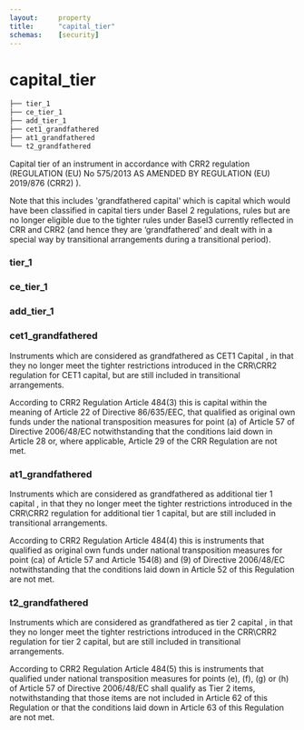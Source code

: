 ```yaml
---
layout:     property
title:      "capital_tier"
schemas:    [security]
---
```


# capital_tier

```bash
├── tier_1
├── ce_tier_1
├── add_tier_1
├── cet1_grandfathered
├── at1_grandfathered
└── t2_grandfathered
```

Capital tier of an instrument in accordance with CRR2 regulation 
(REGULATION (EU) No 575/2013 AS AMENDED BY REGULATION (EU) 2019/876 (CRR2) ).

Note that this includes 'grandfathered capital' which is capital which would 
have been classified in capital tiers under Basel 2 regulations, rules but are 
no longer eligible due to the tighter rules under Basel3 currently 
reflected in CRR and CRR2 (and  hence they are ‘grandfathered’ and dealt 
with in a special way by transitional arrangements during  a transitional 
period). 


### tier_1

### ce_tier_1

### add_tier_1

### cet1_grandfathered
Instruments which are considered as grandfathered 
as CET1 Capital , in that they no longer meet the tighter restrictions 
introduced  in the CRR\CRR2 regulation for CET1 capital, but are still included 
in transitional arrangements.

According to CRR2 Regulation Article 484(3) this is capital within the meaning 
of Article 22 of Directive 86/635/EEC, that qualified as original own funds 
under the national transposition measures for point (a) of Article 57 of 
Directive 2006/48/EC notwithstanding that the conditions laid down in 
Article 28 or, where applicable, Article 29 of the CRR Regulation are not met.


### at1_grandfathered
Instruments which are considered as grandfathered 
as additional tier 1 capital , in that they no longer meet the tighter 
restrictions introduced  in the CRR\CRR2 regulation for additional tier 1 
capital, but are still included in transitional arrangements.

According to CRR2 Regulation Article 484(4) this is instruments that qualified 
as original own funds under national transposition measures for point (ca) 
of Article 57 and Article 154(8) and (9) of Directive 2006/48/EC 
notwithstanding that the conditions laid down in Article 52 of this Regulation
are not met.

### t2_grandfathered
Instruments which are considered as grandfathered 
as tier 2 capital , in that they no longer meet the tighter 
restrictions introduced  in the CRR\CRR2 regulation for tier 2 
capital, but are still included in transitional arrangements.

According to CRR2 Regulation Article 484(5) this is instruments that qualified 
under national transposition measures for points (e), (f), (g) or (h) of 
Article 57 of Directive 2006/48/EC shall qualify as Tier 2 items, 
notwithstanding that those items are not included in Article 62 of this 
Regulation or that the conditions laid down in Article 63 of this 
Regulation are not met.



